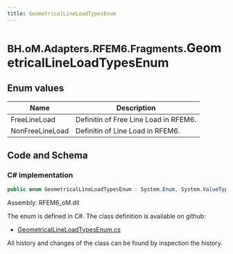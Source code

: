 ```yaml
---
title: GeometricalLineLoadTypesEnum
---
```


# <small>BH.oM.Adapters.RFEM6.Fragments.</small>**GeometricalLineLoadTypesEnum**



## Enum values

| Name            | Description                                                    |
|-----------------|----------------------------------------------------------------|
| FreeLineLoad |  Definitin of Free Line Load in RFEM6.  |
| NonFreeLineLoad |  Definitin of Line Load in RFEM6.  |


## Code and Schema

### C# implementation

``` C# title="C#"
public enum GeometricalLineLoadTypesEnum : System.Enum, System.ValueType, System.IComparable, System.ISpanFormattable, System.IFormattable, System.IConvertible
```

Assembly: RFEM6_oM.dll

The enum is defined in C#. The class definition is available on github:

- [GeometricalLineLoadTypesEnum.cs](https://github.com/BHoM/RFEM6_Toolkit/blob/develop/RFEM6_oM/Fragments\Enums\GeometricalLineLoadTypesEnum.cs)

All history and changes of the class can be found by inspection the history.
